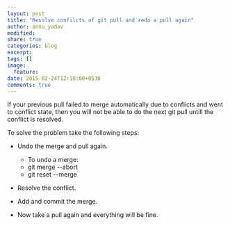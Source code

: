 ```yaml
---
layout: post
title: "Resolve confilcts of git pull and redo a pull again"
author: annu_yadav
modified:
share: true
categories: blog
excerpt:
tags: []
image:
  feature:
date: 2015-02-24T12:10:00+0530
comments: true
---
```


If your previous pull failed to merge automatically due to conflicts and went to conflict state, 
then you will not be able to do the next git pull untill the conflict is resolved.
   

To solve the problem take the following steps:
   
* Undo the merge and pull again.
    * To undo a merge:
    * git merge --abort
    * git reset --merge

* Resolve the conflict.
* Add and commit the merge.
* Now take a pull again and everything will be fine.
